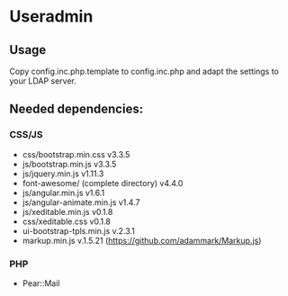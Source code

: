 # Useradmin

## Usage
Copy config.inc.php.template to config.inc.php and adapt the settings to your
LDAP server.

## Needed dependencies:
### CSS/JS
* css/bootstrap.min.css v3.3.5
* js/bootstrap.min.js v3.3.5
* js/jquery.min.js v1.11.3
* font-awesome/ (complete directory) v4.4.0
* js/angular.min.js v1.6.1
* js/angular-animate.min.js v1.4.7
* js/xeditable.min.js v0.1.8
* css/xeditable.css v0.1.8
* ui-bootstrap-tpls.min.js v.2.3.1
* markup.min.js v.1.5.21 (https://github.com/adammark/Markup.js)

### PHP
* Pear::Mail



